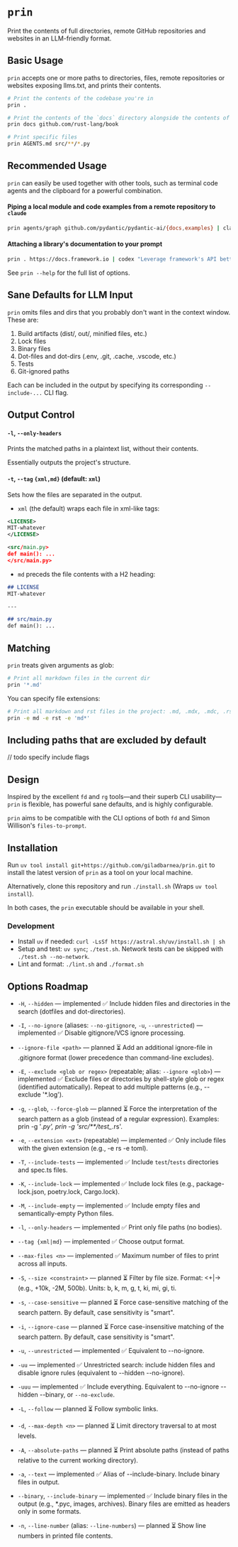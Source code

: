 # `prin`

Print the contents of full directories, remote GitHub repositories and websites in an LLM-friendly format.

## Basic Usage

`prin` accepts one or more paths to directories, files, remote repositories or websites exposing llms.txt, and prints their contents.

```sh
# Print the contents of the codebase you're in
prin .

# Print the contents of the `docs` directory alongside the contents of the `rust-lang/book` remote repository
prin docs github.com/rust-lang/book

# Print specific files
prin AGENTS.md src/**/*.py
```

## Recommended Usage

`prin` can easily be used together with other tools, such as terminal code agents and the clipboard for a powerful combination.

#### Piping a local module and code examples from a remote repository to `claude`
```sh
prin agents/graph github.com/pydantic/pydantic-ai/{docs,examples} | claude -p "The graphs are not connected properly. Fix them."
```

#### Attaching a library's documentation to your prompt
```sh
prin . https://docs.framework.io | codex "Leverage framework's API better and minimize reinventing the wheel"
```

See `prin --help` for the full list of options.

## Sane Defaults for LLM Input
`prin` omits files and dirs that you probably don't want in the context window. These are:
1. Build artifacts (dist/, out/, minified files, etc.)
2. Lock files
3. Binary files
4. Dot-files and dot-dirs (.env, .git, .cache, .vscode, etc.)
5. Tests
6. Git-ignored paths

Each can be included in the output by specifying its corresponding `--include-...` CLI flag.

## Output Control

#### `-l`, `--only-headers`
Prints the matched paths in a plaintext list, without their contents.

Essentially outputs the project's structure.

#### `-t`, `--tag` `{xml,md}` (default: `xml`)
Sets how the files are separated in the output. 
- `xml` (the default) wraps each file in xml-like tags:
```xml
<LICENSE>
MIT-whatever
</LICENSE>

<src/main.py>
def main(): ...
</src/main.py>
```

- `md` preceds the file contents with a H2 heading:

```md
## LICENSE
MIT-whatever

---

## src/main.py
def main(): ...
```

## Matching

`prin` treats given arguments as glob:
```sh
# Print all markdown files in the current dir
prin '*.md'
```

You can specify file extensions:
```sh
# Print all markdown and rst files in the project: .md, .mdx, .mdc, .rst
prin -e md -e rst -e 'md*'
```

## Including paths that are excluded by default
// todo specify include flags

## Design

Inspired by the excellent `fd` and `rg` tools—and their superb CLI usability—`prin` is flexible, has powerful sane defaults, and is highly configurable.

`prin` aims to be compatible with the CLI options of both `fd` and Simon Willison's `files-to-prompt`.

## Installation

Run `uv tool install git+https://github.com/giladbarnea/prin.git` to install the latest version of `prin` as a tool on your local machine.

Alternatively, clone this repository and run `./install.sh` (Wraps `uv tool install`).

In both cases, the `prin` executable should be available in your shell.


### Development
- Install `uv` if needed: `curl -LsSf https://astral.sh/uv/install.sh | sh`
- Setup and test: `uv sync`; `./test.sh`. Network tests can be skipped with `./test.sh --no-network`.
- Lint and format: `./lint.sh` and `./format.sh`

## Options Roadmap

- `-H`, `--hidden` — implemented ✅
Include hidden files and directories in the search (dotfiles and dot-directories).

- `-I`, `--no-ignore` (aliases: `--no-gitignore`, `-u`, `--unrestricted`) — implemented ✅
Disable gitignore/VCS ignore processing.

- `--ignore-file <path>` — planned ⏳
Add an additional ignore-file in .gitignore format (lower precedence than command-line excludes).

- `-E`, `--exclude <glob or regex>` (repeatable; alias: `--ignore <glob>`) — implemented ✅
Exclude files or directories by shell-style glob or regex (identified automatically). Repeat to add multiple patterns (e.g., --exclude '*.log').

- `-g`, `--glob`, `--force-glob` — planned ⏳
Force the interpretation of the search pattern as a glob (instead of a regular expression).
Examples: prin -g '*.py', prin -g 'src/**/test_*.rs'.

- `-e`, `--extension <ext>` (repeatable) — implemented ✅
Only include files with the given extension (e.g., -e rs -e toml).

- `-T`, `--include-tests` — implemented ✅
Include `test`/`tests` directories and spec.ts files.

- `-K`, `--include-lock` — implemented ✅
Include lock files (e.g., package-lock.json, poetry.lock, Cargo.lock).

- `-M`, `--include-empty` — implemented ✅
Include empty files and semantically-empty Python files.

- `-l`, `--only-headers` — implemented ✅
Print only file paths (no bodies).

- `--tag {xml|md}` — implemented ✅
Choose output format.

- `--max-files <n>` — implemented ✅
Maximum number of files to print across all inputs.

- `-S`, `--size <constraint>` — planned ⏳
Filter by file size. Format: <+|-><NUM><UNIT> (e.g., +10k, -2M, 500b). Units: b, k, m, g, t, ki, mi, gi, ti.

- `-s`, `--case-sensitive` — planned ⏳
Force case-sensitive matching of the search pattern. By default, case sensitivity is "smart".

- `-i`, `--ignore-case` — planned ⏳
Force case-insensitive matching of the search pattern. By default, case sensitivity is "smart".

- `-u`, `--unrestricted` — implemented ✅
Equivalent to --no-ignore.

- `-uu` — implemented ✅
Unrestricted search: include hidden files and disable ignore rules (equivalent to --hidden --no-ignore).

- `-uuu` — implemented ✅
Include everything.
Equivalent to --no-ignore --hidden --binary, or `--no-exclude`.

- `-L`, `--follow` — planned ⏳
Follow symbolic links.

- `-d`, `--max-depth <n>` — planned ⏳
Limit directory traversal to at most <n> levels.

- `-A`, `--absolute-paths` — planned ⏳
Print absolute paths (instead of paths relative to the current working directory).

- `-a`, `--text` — implemented ✅
Alias of --include-binary. Include binary files in output.

- `--binary`, `--include-binary` — implemented ✅
Include binary files in the output (e.g., *.pyc, images, archives). Binary files are emitted as headers only in some formats.

- `-n`, `--line-number` (alias: `--line-numbers`) — planned ⏳
Show line numbers in printed file contents.